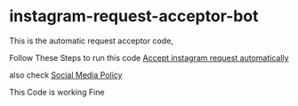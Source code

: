 # instagram-request-acceptor-bot
This is the automatic request acceptor code,

Follow These Steps to run this code <a href="https://www.hamaribakchodi.com/web-guide/accept-instagram-request-automatically/"> Accept instagram request automatically</a>


also check <a href="https://www.hamaribakchodi.com/updates/Social-Media-Policy">Social Media Policy</a>

This Code is working Fine
